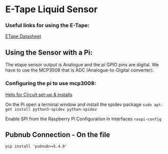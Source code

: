 # E-Tape Liquid Sensor
### Useful links for using the E-Tape:
[ETape Datasheet](https://cdn-shop.adafruit.com/datasheets/eTapeApp.pdf)

## Using the Sensor with a Pi:
The etape sensor output is Analogue and the pi GPIO pins are digital. We
have to use the MCP3008 that is ADC (Analogue-to-Digital converter).

### Configuring the pi to use mcp3008:
[Help for Circuit set-up & installs](https://projects.raspberrypi.org/en/projects/physical-computing/13)

On the Pi open a terminal window and install the spidev package
`sudo apt-get install python3-spidev python-spidev`

Enable SPI from the Raspberry Pi Configuration in Interfaces
`raspi-config`

## Pubnub Connection - On the file
`pip install 'pubnub>=5.4.0'`
